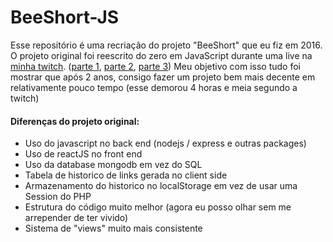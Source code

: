 # BeeShort-JS
Esse repositório é uma recriação do projeto "BeeShort" que eu fiz em 2016.
O projeto original foi reescrito do zero em JavaScript durante uma live na [minha twitch](https://www.twitch.tv/beecoding). ([parte 1](https://www.twitch.tv/videos/291015865), [parte 2](https://www.twitch.tv/videos/291026247), [parte 3](https://www.twitch.tv/videos/291126476))
Meu objetivo com isso tudo foi mostrar que após 2 anos, consigo fazer um projeto bem mais decente em relativamente pouco tempo (esse demorou 4 horas e meia segundo a twitch)
#### Diferenças do projeto original:
- Uso do javascript no back end (nodejs / express e outras packages)
- Uso de reactJS no front end
- Uso da database mongodb em vez do SQL
- Tabela de historico de links gerada no client side
- Armazenamento do historico no localStorage em vez de usar uma Session do PHP
- Estrutura do código muito melhor (agora eu posso olhar sem me arrepender de ter vivido)
- Sistema de "views" muito mais consistente